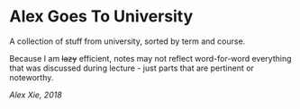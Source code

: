 # Alex Goes To University 

A collection of stuff from university, sorted by term and course.

Because I am ~~lazy~~ efficient, notes may not reflect word-for-word everything that was discussed during lecture - just parts that are pertinent or noteworthy.

_Alex Xie, 2018_

